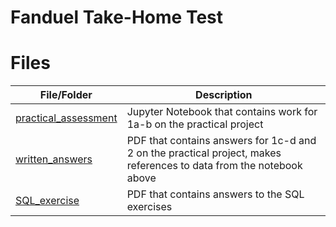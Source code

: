 # Fanduel Take-Home Test

# Files

| File/Folder | Description |
| --- | --- |
| [practical_assessment](link) | Jupyter Notebook that contains work for 1a-b on the practical project |
| [written_answers](link) | PDF that contains answers for 1c-d and 2 on the practical project, makes references to data from the notebook above |
| [SQL_exercise](link) | PDF that contains answers to the SQL exercises |
